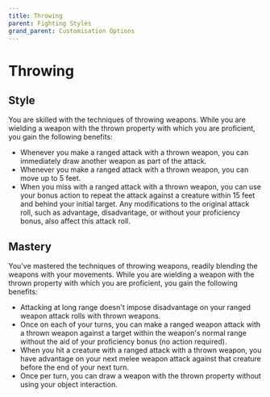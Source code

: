 ```yaml
---
title: Throwing
parent: Fighting Styles
grand_parent: Customisation Options
---
```


# Throwing

## Style
You are skilled with the techniques of throwing weapons. While you are wielding a weapon with the thrown property with which you are proficient, you gain the following benefits:
- Whenever you make a ranged attack with a thrown weapon, you can immediately draw another weapon as part of the attack.
- Whenever you make a ranged attack with a thrown weapon, you can move up to 5 feet.
- When you miss with a ranged attack with a thrown weapon, you can use your bonus action to repeat the attack against a creature within 15 feet and behind your initial target. Any modifications to the original attack roll, such as advantage, disadvantage, or without your proficiency bonus, also affect this attack roll.

## Mastery
You've mastered the techniques of throwing weapons, readily blending the weapons with your movements. While you are wielding a weapon with the thrown property with which you are proficient, you gain the following benefits:
- Attacking at long range doesn't impose disadvantage on your ranged weapon attack rolls with thrown weapons.
- Once on each of your turns, you can make a ranged weapon attack with a thrown weapon against a target within the weapon's normal range without the aid of your proficiency bonus (no action required).
- When you hit a creature with a ranged attack with a thrown weapon, you have advantage on your next melee weapon attack against that creature before the end of your next turn.
- Once per turn, you can draw a weapon with the thrown property without using your object interaction.
